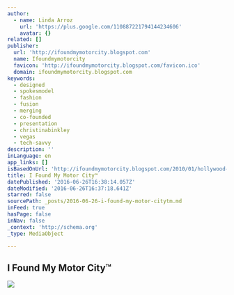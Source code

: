 ```yaml
---
author:
  - name: Linda Arroz
    url: 'https://plus.google.com/110887221794144234606'
    avatar: {}
related: []
publisher:
  url: 'http://ifoundmymotorcity.blogspot.com'
  name: Ifoundmymotorcity
  favicon: 'http://ifoundmymotorcity.blogspot.com/favicon.ico'
  domain: ifoundmymotorcity.blogspot.com
keywords:
  - designed
  - spokesmodel
  - fashion
  - fusion
  - merging
  - co-founded
  - presentation
  - christinabinkley
  - vegas
  - tech-savvy
description: ''
inLanguage: en
app_links: []
isBasedOnUrl: 'http://ifoundmymotorcity.blogspot.com/2010/01/hollywood-bling.html'
title: I Found My Motor City™
datePublished: '2016-06-26T16:38:14.057Z'
dateModified: '2016-06-26T16:37:18.641Z'
starred: false
sourcePath: _posts/2016-06-26-i-found-my-motor-citytm.md
inFeed: true
hasPage: false
inNav: false
_context: 'http://schema.org'
_type: MediaObject

---
```

<article style=""><h1>I Found My Motor City™</h1><img src="http://1.bp.blogspot.com/_e1oSzwm97QQ/S2YB69Fp1TI/AAAAAAAAAGU/_NC4XEBqnLU/w1200-h630-p-nu/HollywoodBlingJan2010.jpg" /></article>